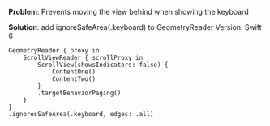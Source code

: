 **Problem**: Prevents moving the view behind when showing the keyboard

**Solution**: add ignoreSafeArea(.keyboard) to GeometryReader 
Version: Swift 6

```
GeometryReader { proxy in
    ScrollViewReader { scrollProxy in
        ScrollView(showsIndicators: false) {
            ContentOne() 
            ContentTwo()
        }
        .targetBehaviorPaging() 
    }
}
.ignoresSafeArea(.keyboard, edges: .all)    
```

